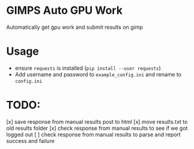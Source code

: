 # GIMPS Auto GPU Work
Automatically get gpu work and submit results on gimp

# Usage
 - ensure `requests` is installed (`pip install --user requests`)
 - Add username and password to `example_config.ini` and rename to `config.ini`

# TODO:
 [x] save response from manual results post to html
 [x] move results.txt to old results folder
 [x] check response from manual results to see if we got logged out
 [ ] check response from manual results to parse and report success and failure
